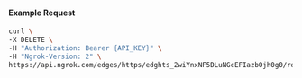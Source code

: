 <!-- Code generated for API Clients. DO NOT EDIT. -->

#### Example Request

```bash
curl \
-X DELETE \
-H "Authorization: Bearer {API_KEY}" \
-H "Ngrok-Version: 2" \
https://api.ngrok.com/edges/https/edghts_2wiYnxNF5DLuNGcEFIazbOjh0g0/routes/edghtsrt_2wiYnsK9o6SmHxtRPlRd97H9nGq/traffic_policy
```

